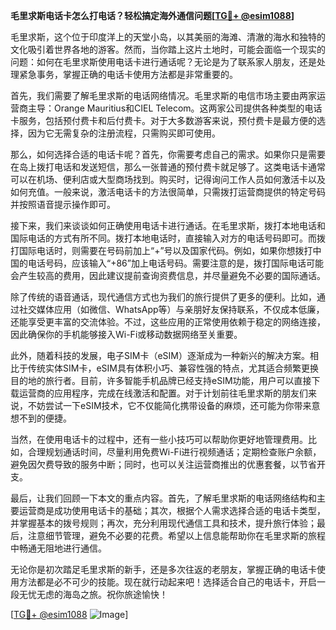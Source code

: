 **毛里求斯电话卡怎么打电话？轻松搞定海外通信问题[[TG💪+ @esim1088](https://t.me/s/esim1088)]**

毛里求斯，这个位于印度洋上的天堂小岛，以其美丽的海滩、清澈的海水和独特的文化吸引着世界各地的游客。然而，当你踏上这片土地时，可能会面临一个现实的问题：如何在毛里求斯使用电话卡进行通话呢？无论是为了联系家人朋友，还是处理紧急事务，掌握正确的电话卡使用方法都是非常重要的。

首先，我们需要了解毛里求斯的电话网络情况。毛里求斯的电信市场主要由两家运营商主导：Orange Mauritius和CIEL Telecom。这两家公司提供各种类型的电话卡服务，包括预付费卡和后付费卡。对于大多数游客来说，预付费卡是最方便的选择，因为它无需复杂的注册流程，只需购买即可使用。

那么，如何选择合适的电话卡呢？首先，你需要考虑自己的需求。如果你只是需要在岛上拨打电话和发送短信，那么一张普通的预付费卡就足够了。这类电话卡通常可以在机场、便利店或大型商场找到。购买时，记得询问工作人员如何激活卡以及如何充值。一般来说，激活电话卡的方法很简单，只需拨打运营商提供的特定号码并按照语音提示操作即可。

接下来，我们来谈谈如何正确使用电话卡进行通话。在毛里求斯，拨打本地电话和国际电话的方式有所不同。拨打本地电话时，直接输入对方的电话号码即可。而拨打国际电话时，则需要在号码前加上“+”号以及国家代码。例如，如果你想拨打中国的电话号码，应该输入“+86”加上电话号码。需要注意的是，拨打国际电话可能会产生较高的费用，因此建议提前查询资费信息，并尽量避免不必要的国际通话。

除了传统的语音通话，现代通信方式也为我们的旅行提供了更多的便利。比如，通过社交媒体应用（如微信、WhatsApp等）与亲朋好友保持联系，不仅成本低廉，还能享受更丰富的交流体验。不过，这些应用的正常使用依赖于稳定的网络连接，因此确保你的手机能够接入Wi-Fi或移动数据网络至关重要。

此外，随着科技的发展，电子SIM卡（eSIM）逐渐成为一种新兴的解决方案。相比于传统实体SIM卡，eSIM具有体积小巧、兼容性强的特点，尤其适合频繁更换目的地的旅行者。目前，许多智能手机品牌已经支持eSIM功能，用户可以直接下载运营商的应用程序，完成在线激活和配置。对于计划前往毛里求斯的朋友们来说，不妨尝试一下eSIM技术，它不仅能简化携带设备的麻烦，还可能为你带来意想不到的便捷。

当然，在使用电话卡的过程中，还有一些小技巧可以帮助你更好地管理费用。比如，合理规划通话时间，尽量利用免费Wi-Fi进行视频通话；定期检查账户余额，避免因欠费导致的服务中断；同时，也可以关注运营商推出的优惠套餐，以节省开支。

最后，让我们回顾一下本文的重点内容。首先，了解毛里求斯的电话网络结构和主要运营商是成功使用电话卡的基础；其次，根据个人需求选择合适的电话卡类型，并掌握基本的拨号规则；再次，充分利用现代通信工具和技术，提升旅行体验；最后，注意细节管理，避免不必要的花费。希望以上信息能帮助你在毛里求斯的旅程中畅通无阻地进行通信。

无论你是初次踏足毛里求斯的新手，还是多次往返的老朋友，掌握正确的电话卡使用方法都是必不可少的技能。现在就行动起来吧！选择适合自己的电话卡，开启一段无忧无虑的海岛之旅。祝你旅途愉快！

[[TG💪+ @esim1088](https://t.me/s/esim1088) ![Image](https://i.postimg.cc/4NQfJmqS/Snipaste-2025-05-13-00-14-12.png)]